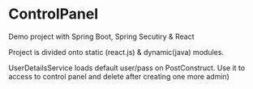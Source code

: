 # ControlPanel
Demo project with Spring Boot, Spring Secutiry & React

Project is divided onto static (react.js) & dynamic(java) modules.

UserDetailsService loads default user/pass on PostConstruct. Use it to access to control panel and delete after creating one more admin)
